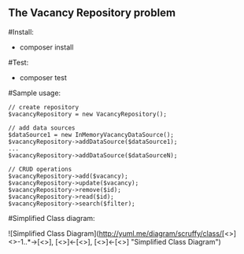 The Vacancy Repository problem
------------------------------

#Install:
* composer install

#Test:
* composer test

#Sample usage:
```
// create repository
$vacancyRepository = new VacancyRepository();

// add data sources
$dataSource1 = new InMemoryVacancyDataSource();
$vacancyRepository->addDataSource($dataSource1);
...
$vacancyRepository->addDataSource($dataSourceN);

// CRUD operations
$vacancyRepository->add($vacancy);
$vacancyRepository->update($vacancy);
$vacancyRepository->remove($id);
$vacancyRepository->read($id);
$vacancyRepository->search($filter);

```

#Simplified Class diagram:

![Simplified Class Diagram](http://yuml.me/diagram/scruffy/class/[<<Repository>>]<>-1..*->[<<DataSource>>], [<<DataSource>>]<-[<<Factory>>], [<<DataSource>>]<-[<<Gateway>>] "Simplified Class Diagram")
